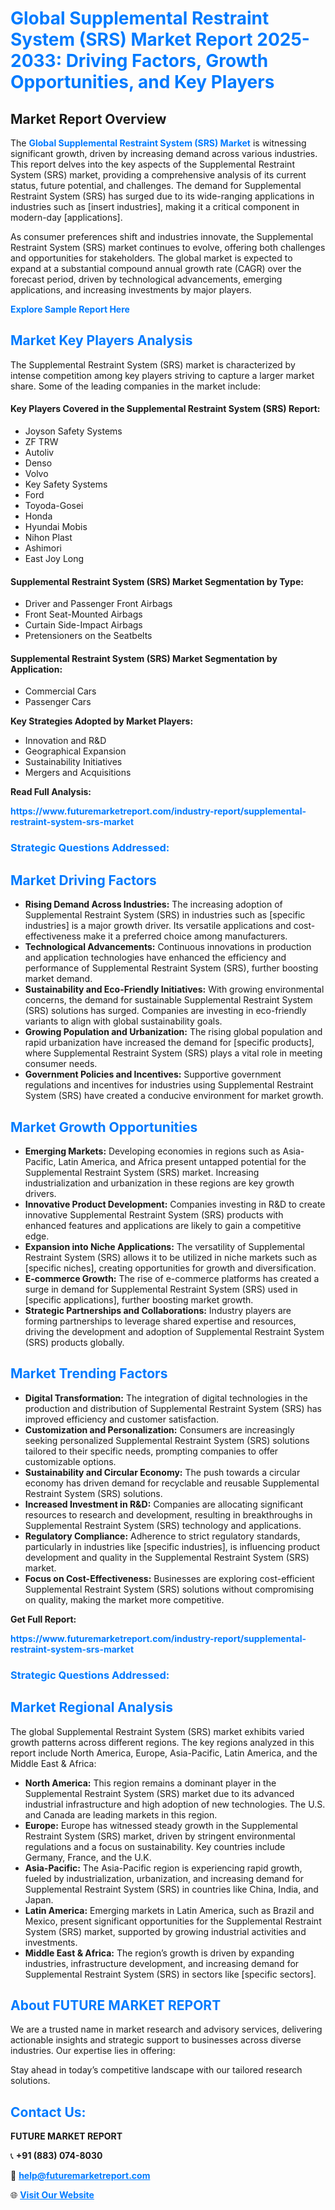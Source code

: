 <h1 style="color: #007BFF;">Global Supplemental Restraint System (SRS) Market Report 2025-2033: Driving Factors, Growth Opportunities, and Key Players</h1>

<section id="overview">
<h2>Market Report Overview</h2>
<p>The <a href="https://www.futuremarketreport.com/industry-report/supplemental-restraint-system-srs-market" style="color: #007BFF; text-decoration: none;"><strong>Global Supplemental Restraint System (SRS) Market</strong></a> is witnessing significant growth, driven by increasing demand across various industries. This report delves into the key aspects of the Supplemental Restraint System (SRS) market, providing a comprehensive analysis of its current status, future potential, and challenges. The demand for Supplemental Restraint System (SRS) has surged due to its wide-ranging applications in industries such as [insert industries], making it a critical component in modern-day [applications].</p>
<p>As consumer preferences shift and industries innovate, the Supplemental Restraint System (SRS) market continues to evolve, offering both challenges and opportunities for stakeholders. The global market is expected to expand at a substantial compound annual growth rate (CAGR) over the forecast period, driven by technological advancements, emerging applications, and increasing investments by major players.</p>
</section>

<section id="overview">
<p><a href="https://www.futuremarketreport.com/request-sample/reportId=59268" style="color: #007BFF; text-decoration: none;"><strong>Explore Sample Report Here</strong></a></p>
</section>

<section id="key-players">
<h2 style="color: #007BFF;">Market Key Players Analysis</h2>
<p>The Supplemental Restraint System (SRS) market is characterized by intense competition among key players striving to capture a larger market share. Some of the leading companies in the market include:</p>
<h4>Key Players Covered in the Supplemental Restraint System (SRS) Report:</h4>
<ul><li>Joyson Safety Systems</li><li>ZF TRW</li><li>Autoliv</li><li>Denso</li><li>Volvo</li><li>Key Safety Systems</li><li>Ford</li><li>Toyoda-Gosei</li><li>Honda</li><li>Hyundai Mobis</li><li>Nihon Plast</li><li>Ashimori</li><li>East Joy Long</li></ul>
<h4>Supplemental Restraint System (SRS) Market Segmentation by Type:</h4>
<ul><li>Driver and Passenger Front Airbags</li><li>Front Seat-Mounted Airbags</li><li>Curtain Side-Impact Airbags</li><li>Pretensioners on the Seatbelts</li></ul>

<h4>Supplemental Restraint System (SRS) Market Segmentation by Application:</h4>
<ul><li>Commercial Cars</li><li>Passenger Cars</li></ul>
<p><strong>Key Strategies Adopted by Market Players:</strong></p>
<ul>
<li>Innovation and R&D</li>
<li>Geographical Expansion</li>
<li>Sustainability Initiatives</li>
<li>Mergers and Acquisitions</li>
</ul>
</section>

<section>
<p><strong>Read Full Analysis: </strong></p><a href="https://www.futuremarketreport.com/industry-report/supplemental-restraint-system-srs-market" style="color: #007BFF; text-decoration: none;"><strong>https://www.futuremarketreport.com/industry-report/supplemental-restraint-system-srs-market</strong></a>
<h3 style="color: #007BFF;">Strategic Questions Addressed:</h3>
</section>

<section id="driving-factors">
<h2 style="color: #007BFF;">Market Driving Factors</h2>
<ul>
<li><strong>Rising Demand Across Industries:</strong> The increasing adoption of Supplemental Restraint System (SRS) in industries such as [specific industries] is a major growth driver. Its versatile applications and cost-effectiveness make it a preferred choice among manufacturers.</li>
<li><strong>Technological Advancements:</strong> Continuous innovations in production and application technologies have enhanced the efficiency and performance of Supplemental Restraint System (SRS), further boosting market demand.</li>
<li><strong>Sustainability and Eco-Friendly Initiatives:</strong> With growing environmental concerns, the demand for sustainable Supplemental Restraint System (SRS) solutions has surged. Companies are investing in eco-friendly variants to align with global sustainability goals.</li>
<li><strong>Growing Population and Urbanization:</strong> The rising global population and rapid urbanization have increased the demand for [specific products], where Supplemental Restraint System (SRS) plays a vital role in meeting consumer needs.</li>
<li><strong>Government Policies and Incentives:</strong> Supportive government regulations and incentives for industries using Supplemental Restraint System (SRS) have created a conducive environment for market growth.</li>
</ul>
</section>

<section id="growth-opportunities">
<h2 style="color: #007BFF;">Market Growth Opportunities</h2>
<ul>
<li><strong>Emerging Markets:</strong> Developing economies in regions such as Asia-Pacific, Latin America, and Africa present untapped potential for the Supplemental Restraint System (SRS) market. Increasing industrialization and urbanization in these regions are key growth drivers.</li>
<li><strong>Innovative Product Development:</strong> Companies investing in R&D to create innovative Supplemental Restraint System (SRS) products with enhanced features and applications are likely to gain a competitive edge.</li>
<li><strong>Expansion into Niche Applications:</strong> The versatility of Supplemental Restraint System (SRS) allows it to be utilized in niche markets such as [specific niches], creating opportunities for growth and diversification.</li>
<li><strong>E-commerce Growth:</strong> The rise of e-commerce platforms has created a surge in demand for Supplemental Restraint System (SRS) used in [specific applications], further boosting market growth.</li>
<li><strong>Strategic Partnerships and Collaborations:</strong> Industry players are forming partnerships to leverage shared expertise and resources, driving the development and adoption of Supplemental Restraint System (SRS) products globally.</li>
</ul>
</section>

<section id="trending-factors">
<h2 style="color: #007BFF;">Market Trending Factors</h2>
<ul>
<li><strong>Digital Transformation:</strong> The integration of digital technologies in the production and distribution of Supplemental Restraint System (SRS) has improved efficiency and customer satisfaction.</li>
<li><strong>Customization and Personalization:</strong> Consumers are increasingly seeking personalized Supplemental Restraint System (SRS) solutions tailored to their specific needs, prompting companies to offer customizable options.</li>
<li><strong>Sustainability and Circular Economy:</strong> The push towards a circular economy has driven demand for recyclable and reusable Supplemental Restraint System (SRS) solutions.</li>
<li><strong>Increased Investment in R&D:</strong> Companies are allocating significant resources to research and development, resulting in breakthroughs in Supplemental Restraint System (SRS) technology and applications.</li>
<li><strong>Regulatory Compliance:</strong> Adherence to strict regulatory standards, particularly in industries like [specific industries], is influencing product development and quality in the Supplemental Restraint System (SRS) market.</li>
<li><strong>Focus on Cost-Effectiveness:</strong> Businesses are exploring cost-efficient Supplemental Restraint System (SRS) solutions without compromising on quality, making the market more competitive.</li>
</ul>
</section>

<section>
<p><strong>Get Full Report: </strong></p><a href="https://www.futuremarketreport.com/industry-report/supplemental-restraint-system-srs-market" style="color: #007BFF; text-decoration: none;"><strong>https://www.futuremarketreport.com/industry-report/supplemental-restraint-system-srs-market</strong></a>
<h3 style="color: #007BFF;">Strategic Questions Addressed:</h3>
</section>


<section id="regional-analysis">
<h2 style="color: #007BFF;">Market Regional Analysis</h2>
<p>The global Supplemental Restraint System (SRS) market exhibits varied growth patterns across different regions. The key regions analyzed in this report include North America, Europe, Asia-Pacific, Latin America, and the Middle East & Africa:</p>
<ul>
<li><strong>North America:</strong> This region remains a dominant player in the Supplemental Restraint System (SRS) market due to its advanced industrial infrastructure and high adoption of new technologies. The U.S. and Canada are leading markets in this region.</li>
<li><strong>Europe:</strong> Europe has witnessed steady growth in the Supplemental Restraint System (SRS) market, driven by stringent environmental regulations and a focus on sustainability. Key countries include Germany, France, and the U.K.</li>
<li><strong>Asia-Pacific:</strong> The Asia-Pacific region is experiencing rapid growth, fueled by industrialization, urbanization, and increasing demand for Supplemental Restraint System (SRS) in countries like China, India, and Japan.</li>
<li><strong>Latin America:</strong> Emerging markets in Latin America, such as Brazil and Mexico, present significant opportunities for the Supplemental Restraint System (SRS) market, supported by growing industrial activities and investments.</li>
<li><strong>Middle East & Africa:</strong> The region’s growth is driven by expanding industries, infrastructure development, and increasing demand for Supplemental Restraint System (SRS) in sectors like [specific sectors].</li>
</ul>
</section>

<footer>
<h2 style="color: #007BFF;">About FUTURE MARKET REPORT</h2>
<p>We are a trusted name in market research and advisory services, delivering actionable insights and strategic support to businesses across diverse industries. Our expertise lies in offering:</p>

<p>Stay ahead in today’s competitive landscape with our tailored research solutions.</p>

<h2 style="color: #007BFF;">Contact Us:</h2>
<p><strong>FUTURE MARKET REPORT</strong></p>
<p>📞 <strong>+91 (883) 074-8030</strong></p>
<p>📧 <strong><a href="mailto:help@futuremarketreport.com" style="color: #007BFF;">help@futuremarketreport.com</a></strong></p>
<p>🌐 <strong><a href="https://www.futuremarketreport.com/" style="color: #007BFF;">Visit Our Website</a></strong></p>
</footer>